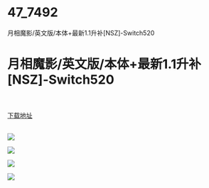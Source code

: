 # 47_7492
月相魔影/英文版/本体+最新1.1升补[NSZ]-Switch520
# 月相魔影/英文版/本体+最新1.1升补[NSZ]-Switch520
 <br/></br>
[下载地址](https://www.switch520.cc/article/7492 "下载地址")
<br/></br>

<p><span><strong><img src="https://www.switch520.cc/muke_img/upload_art_editor_20201101-1_033a14f213896b5cab08e0db4242a5a4.jpg"></strong></span></p>
<p><span><strong><img src="https://www.switch520.cc/muke_img/upload_art_editor_20201101-1_890973b1180acf36c8dd99fc8921c91f.jpg"></strong></span></p>
<p><span><strong><img src="https://www.switch520.cc/muke_img/upload_art_editor_20201101-1_436dd2bf66cc359564aa398aa6ec21c9.jpg"></strong></span></p>
<p><span><strong><img src="https://www.switch520.cc/muke_img/upload_art_editor_20201101-1_ec48a6b38453deeb92b939dccd0f7bae.jpg"></strong></span></p>
<p></p>
